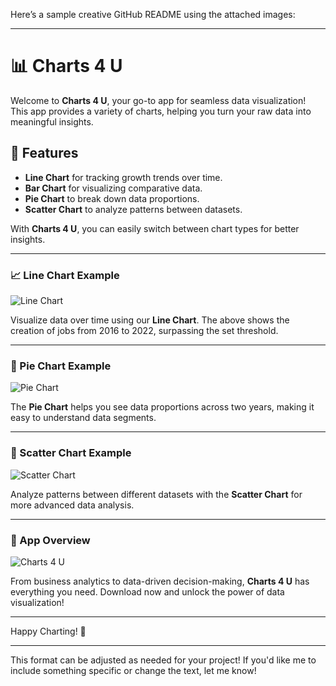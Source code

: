 Here’s a sample creative GitHub README using the attached images:

---

# 📊 Charts 4 U

Welcome to **Charts 4 U**, your go-to app for seamless data visualization! This app provides a variety of charts, helping you turn your raw data into meaningful insights.

## 🚀 Features
- **Line Chart** for tracking growth trends over time.
- **Bar Chart** for visualizing comparative data.
- **Pie Chart** to break down data proportions.
- **Scatter Chart** to analyze patterns between datasets.

With **Charts 4 U**, you can easily switch between chart types for better insights.

---

### 📈 Line Chart Example
![Line Chart](file-DqA1Tr5Wirn9mcfYdpcM6Bk8)

Visualize data over time using our **Line Chart**. The above shows the creation of jobs from 2016 to 2022, surpassing the set threshold.

---

### 🥧 Pie Chart Example
![Pie Chart](file-6jmSBBpQNm4YbYuKvt4TvaIM)

The **Pie Chart** helps you see data proportions across two years, making it easy to understand data segments.

---

### 🔄 Scatter Chart Example
![Scatter Chart](file-fBqvdrVZbM068fRElo4K93Vv)

Analyze patterns between different datasets with the **Scatter Chart** for more advanced data analysis.

---

### 📜 App Overview
![Charts 4 U](file-qO1IHtrwpML6pijatEmTdCqP)

From business analytics to data-driven decision-making, **Charts 4 U** has everything you need. Download now and unlock the power of data visualization!

---

Happy Charting! 🎉

---

This format can be adjusted as needed for your project! If you'd like me to include something specific or change the text, let me know!
